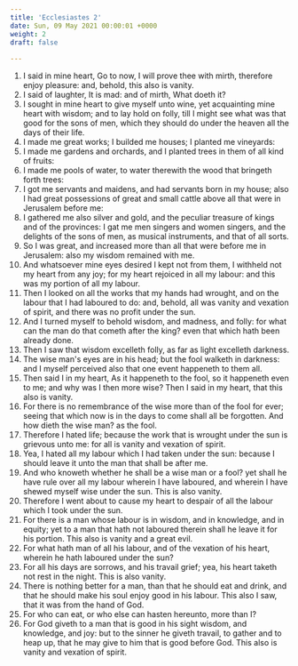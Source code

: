 ```yaml
---
title: 'Ecclesiastes 2'
date: Sun, 09 May 2021 00:00:01 +0000
weight: 2
draft: false
  
---
```


1. I said in mine heart, Go to now, I will prove thee with mirth, therefore enjoy pleasure: and, behold, this also is vanity.
2. I said of laughter, It is mad: and of mirth, What doeth it?
3. I sought in mine heart to give myself unto wine, yet acquainting mine heart with wisdom; and to lay hold on folly, till I might see what was that good for the sons of men, which they should do under the heaven all the days of their life.
4. I made me great works; I builded me houses; I planted me vineyards:
5. I made me gardens and orchards, and I planted trees in them of all kind of fruits:
6. I made me pools of water, to water therewith the wood that bringeth forth trees:
7. I got me servants and maidens, and had servants born in my house; also I had great possessions of great and small cattle above all that were in Jerusalem before me:
8. I gathered me also silver and gold, and the peculiar treasure of kings and of the provinces: I gat me men singers and women singers, and the delights of the sons of men, as musical instruments, and that of all sorts.
9. So I was great, and increased more than all that were before me in Jerusalem: also my wisdom remained with me.
10. And whatsoever mine eyes desired I kept not from them, I withheld not my heart from any joy; for my heart rejoiced in all my labour: and this was my portion of all my labour.
11. Then I looked on all the works that my hands had wrought, and on the labour that I had laboured to do: and, behold, all was vanity and vexation of spirit, and there was no profit under the sun.
12. And I turned myself to behold wisdom, and madness, and folly: for what can the man do that cometh after the king? even that which hath been already done.
13. Then I saw that wisdom excelleth folly, as far as light excelleth darkness.
14. The wise man's eyes are in his head; but the fool walketh in darkness: and I myself perceived also that one event happeneth to them all.
15. Then said I in my heart, As it happeneth to the fool, so it happeneth even to me; and why was I then more wise? Then I said in my heart, that this also is vanity.
16. For there is no remembrance of the wise more than of the fool for ever; seeing that which now is in the days to come shall all be forgotten. And how dieth the wise man? as the fool.
17. Therefore I hated life; because the work that is wrought under the sun is grievous unto me: for all is vanity and vexation of spirit.
18. Yea, I hated all my labour which I had taken under the sun: because I should leave it unto the man that shall be after me.
19. And who knoweth whether he shall be a wise man or a fool? yet shall he have rule over all my labour wherein I have laboured, and wherein I have shewed myself wise under the sun. This is also vanity.
20. Therefore I went about to cause my heart to despair of all the labour which I took under the sun.
21. For there is a man whose labour is in wisdom, and in knowledge, and in equity; yet to a man that hath not laboured therein shall he leave it for his portion. This also is vanity and a great evil.
22. For what hath man of all his labour, and of the vexation of his heart, wherein he hath laboured under the sun?
23. For all his days are sorrows, and his travail grief; yea, his heart taketh not rest in the night. This is also vanity.
24. There is nothing better for a man, than that he should eat and drink, and that he should make his soul enjoy good in his labour. This also I saw, that it was from the hand of God.
25. For who can eat, or who else can hasten hereunto, more than I?
26. For God giveth to a man that is good in his sight wisdom, and knowledge, and joy: but to the sinner he giveth travail, to gather and to heap up, that he may give to him that is good before God. This also is vanity and vexation of spirit.
